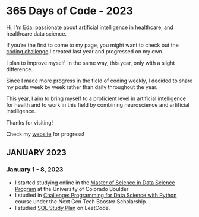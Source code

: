 # 365 Days of Code - 2023

Hi, I’m Eda, passionate about artificial intelligence in healthcare, and healthcare data science.

If you’re the first to come to my page, you might want to check out the [coding challenge](https://github.com/edaaydinea/365-days-of-code-2022) I created last year and progressed on my own.

I plan to improve myself, in the same way, this year, only with a slight difference.

Since I made more progress in the field of coding weekly, I decided to share my posts week by week rather than daily throughout the year.

This year, I aim to bring myself to a proficient level in artificial intelligence for health and to work in this field by combining neuroscience and artificial intelligence.

Thanks for visiting!

Check my [website](https://edaaydinea.home.blog/365-days-of-coding-2023/) for progress!

## JANUARY 2023

### January 1 - 8, 2023

- I started studying online in the [Master of Science in Data Science Program](https://www.colorado.edu/program/data-science/coursera-overview) at the University of Colorado Boulder
- I studied in [Challenge: Programming for Data Science with Python](https://sites.google.com/udacity.com/nextgenerationtechboosterschol/home?authuser=0) course under the Next Gen Tech Booster Scholarship.
- I studied [SQL Study Plan](https://leetcode.com/study-plan/sql/) on LeetCode.
